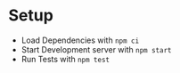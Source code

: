 # Setup

* Load Dependencies with `npm ci`
* Start Development server with `npm start`
* Run Tests with `npm test`
